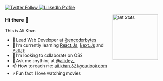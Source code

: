 <p>
  <a href="https://twitter.com/aliidey_">
    <img alt="Twitter Follow" src="https://img.shields.io/badge/Twitter-1DA1F2?style=for-the-badge&logo=twitter&logoColor=white">
  </a>
  
  <a href="https://www.linkedin.com/in/alis-here/">
    <img alt="LinkedIn Profile" src="https://img.shields.io/badge/LinkedIn-0077B5?style=for-the-badge&logo=linkedin&logoColor=white">
  </a>
</p>

<a href="https://github.com/ali-here"><img alt="Git Stats" src="https://github-readme-stats.vercel.app/api?username=ali-here&show_icons=true&theme=dark" align="right" height="150" /></a>

### Hi there 👋

This is Ali Khan

- 🔭 Lead Web Developer at [@encoderbytes](https://github.com/EncoderBytes)
- 🌱 I’m currently learning [React.Js](https://flutter.dev/), [Next.Js](https://nextjs.org//) and [Vue.js](https://vuejs.org/)
- 👯 I’m looking to collaborate on OSS
- 💬 Ask me anything at [@aliidey_](https://twitter.com/aliidey_)
- 📫 How to reach me: [ali.khan.321@outlook.com](mailto:ali.khan.321@outlook.com)
- ⚡ Fun fact: I love watching movies.
